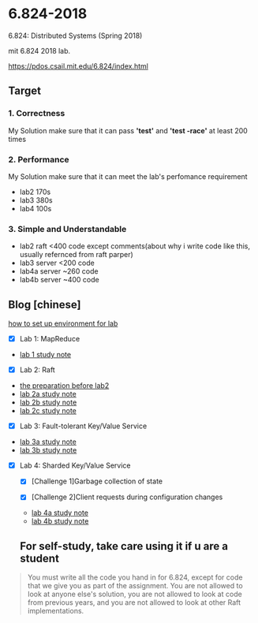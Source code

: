 # 6.824-2018

6.824: Distributed Systems (Spring 2018)

mit 6.824 2018 lab. 

https://pdos.csail.mit.edu/6.824/index.html

## Target
### 1. Correctness 
  My Solution make sure that it can pass **'test'** and **'test -race'** at least 200 times
### 2. Performance
  My Solution make sure that it can meet the lab's perfomance requirement
  * lab2 170s
  * lab3 380s
  * lab4 100s
### 3. Simple and Understandable
  * lab2 raft <400 code except comments(about why i write code like this, usually refernced from raft parper)
  * lab3 server <200 code
  * lab4a server ~260 code
  * lab4b server ~400 code


## Blog [chinese]

[how to set up environment for lab](https://www.jianshu.com/p/ee235c2b8f3d)

- [x] Lab 1: MapReduce

 * [lab 1 study note](https://www.jianshu.com/p/3faa68b7bdd1)

- [x] Lab 2: Raft
 * [the preparation before lab2](https://www.jianshu.com/p/72f343f1d639)
 * [lab 2a study note](https://www.jianshu.com/p/4147cc957400)
 * [lab 2b study note](https://www.jianshu.com/p/9728006a78b2)
 * [lab 2c study note](https://www.jianshu.com/p/59a224fded77)
  
- [x] Lab 3: Fault-tolerant Key/Value Service
 * [lab 3a study note](https://www.jianshu.com/p/7439adc99626)
 * [lab 3b study note](https://www.jianshu.com/p/8fc46f12a106)
- [x] Lab 4: Sharded Key/Value Service

  - [x] [Challenge 1]Garbage collection of state

  - [x] [Challenge 2]Client requests during configuration changes
  * [lab 4a study note](https://www.jianshu.com/p/6e8d33c3c799)
  * [lab 4b study note](https://www.jianshu.com/p/f5c8ab9cd577)
  
  ## For self-study, take care using it if u are a student
>You must write all the code you hand in for 6.824, except for code that we give you as part of the assignment. You are not allowed to look at anyone else's solution, you are not allowed to look at code from previous years, and you are not allowed to look at other Raft implementations. 

